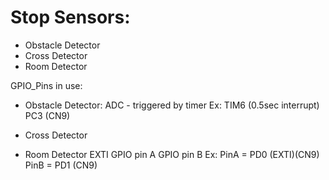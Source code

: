 # Stop Sensors:
- Obstacle Detector
- Cross Detector
- Room Detector

GPIO_Pins in use:
- Obstacle Detector:
ADC - triggered by timer
Ex: TIM6 (0.5sec interrupt)
    PC3 (CN9)

- Cross Detector
- Room Detector
EXTI GPIO pin A
GPIO pin B
Ex: PinA = PD0 (EXTI)(CN9)
    PinB = PD1 (CN9)
